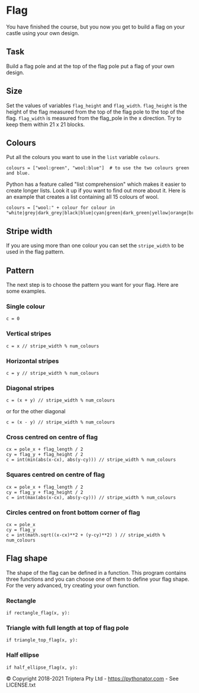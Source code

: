 # Flag
You have finished the course, but you now you get to build a flag on your castle using
    your own design.

## Task
Build a flag pole and at the top of the flag pole put a flag of your own design.

## Size
Set the values of variables `flag_height` and `flag_width`.
`flag_height` is the  height of the flag measured from the top
of the flag pole to the top of the flag. `flag_width` is measured from
the flag_pole in the x direction. Try to keep them within 21 x 21 blocks.

## Colours
Put all the colours you want to use in the `list` variable `colours`.

    colours = ["wool:green", "wool:blue"]  # to use the two colours green and blue.

Python has a feature called "list comprehension" which makes it easier to create longer lists.
Look it up if you want to find out more about it. Here is an example that creates a list containing
all 15 colours of wool.

    colours = ["wool:" + colour for colour in "white|grey|dark_grey|black|blue|cyan|green|dark_green|yellow|orange|brown|red|pink|magenta|violet".split("|")]

## Stripe width
If you are using more than one colour you can set the `stripe_width` to be used in the flag pattern.

## Pattern
The next step is to choose the pattern you want for your flag. Here are some examples.

### Single colour

    c = 0

### Vertical stripes

    c = x // stripe_width % num_colours

### Horizontal stripes

    c = y // stripe_width % num_colours

### Diagonal stripes

    c = (x + y) // stripe_width % num_colours

or for the other diagonal

    c = (x - y) // stripe_width % num_colours

### Cross centred on centre of flag

    cx = pole_x + flag_length / 2
    cy = flag_y + flag_height / 2
    c = int(min(abs(x-cx), abs(y-cy))) // stripe_width % num_colours


### Squares centred on centre of flag

    cx = pole_x + flag_length / 2
    cy = flag_y + flag_height / 2
    c = int(max(abs(x-cx), abs(y-cy))) // stripe_width % num_colours

### Circles centred on front bottom corner of flag

    cx = pole_x
    cy = flag_y
    c = int(math.sqrt((x-cx)**2 + (y-cy)**2) ) // stripe_width % num_colours

## Flag shape

The shape of the flag can be defined in a function. This program contains
three functions and you can choose one of them to define your flag shape.
For the very advanced, try creating your own function.

### Rectangle

    if rectangle_flag(x, y):

### Triangle with full length at top of flag pole

    if triangle_top_flag(x, y):

### Half ellipse

    if half_ellipse_flag(x, y):

© Copyright 2018-2021 Triptera Pty Ltd - https://pythonator.com - See LICENSE.txt
